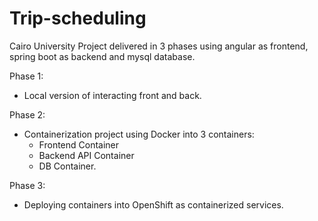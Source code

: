 # Trip-scheduling
Cairo University Project delivered in 3 phases using angular as frontend, spring boot as backend and mysql database.

Phase 1: 
- Local version of interacting front and back.

Phase 2:
- Containerization project using Docker into 3 containers: 
  - Frontend Container
  - Backend API Container
  - DB Container.

Phase 3:
- Deploying containers into OpenShift as containerized services.
